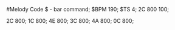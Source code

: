 #Melody Code
$ - bar command;
$BPM 190;
$TS 4;
2C 800 100; 

2C 800; 1C 800; 4E 800; 3C 800; 4A 800; 0C 800;
